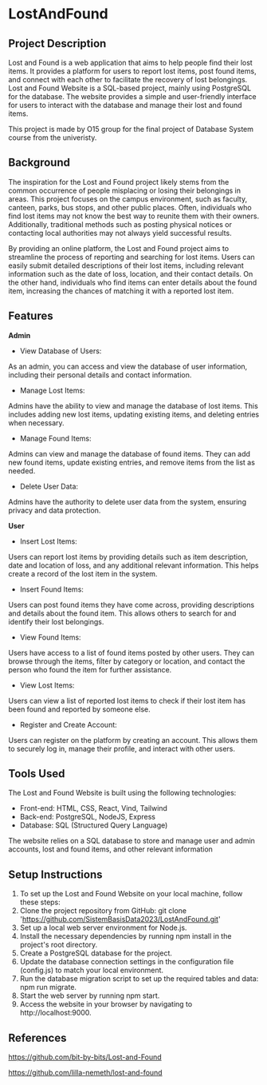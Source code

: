 # LostAndFound
## Project Description
Lost and Found is a web application that aims to help people find their lost items. It provides a platform for users to report lost items, post found items, and connect with each other to facilitate the recovery of lost belongings. Lost and Found Website is a SQL-based project, mainly using PostgreSQL for the database. The website provides a simple and user-friendly interface for users to interact with the database and manage their lost and found items.

This project is made by O15 group for the final project of Database System course from the univeristy. 

## Background 
The inspiration for the Lost and Found project likely stems from the common occurrence of people misplacing or losing their belongings in areas. This project focuses on the campus environment, such as faculty, canteen, parks, bus stops, and other public places. Often, individuals who find lost items may not know the best way to reunite them with their owners. Additionally, traditional methods such as posting physical notices or contacting local authorities may not always yield successful results.

By providing an online platform, the Lost and Found project aims to streamline the process of reporting and searching for lost items. Users can easily submit detailed descriptions of their lost items, including relevant information such as the date of loss, location, and their contact details. On the other hand, individuals who find items can enter details about the found item, increasing the chances of matching it with a reported lost item.

## Features
__Admin__
+ View Database of Users:

As an admin, you can access and view the database of user information, including their personal details and contact information.

+ Manage Lost Items: 

Admins have the ability to view and manage the database of lost items. This includes adding new lost items, updating existing items, and deleting entries when necessary.

+ Manage Found Items: 

Admins can view and manage the database of found items. They can add new found items, update existing entries, and remove items from the list as needed.

+ Delete User Data: 

Admins have the authority to delete user data from the system, ensuring privacy and data protection.

__User__
+ Insert Lost Items: 

Users can report lost items by providing details such as item description, date and location of loss, and any additional relevant information. This helps create a record of the lost item in the system.

+ Insert Found Items: 

Users can post found items they have come across, providing descriptions and details about the found item. This allows others to search for and identify their lost belongings.

+ View Found Items: 

Users have access to a list of found items posted by other users. They can browse through the items, filter by category or location, and contact the person who found the item for further assistance.

+ View Lost Items: 

Users can view a list of reported lost items to check if their lost item has been found and reported by someone else.

+ Register and Create Account: 

Users can register on the platform by creating an account. This allows them to securely log in, manage their profile, and interact with other users.

## Tools Used
The Lost and Found Website is built using the following technologies:

+ Front-end: HTML, CSS, React, Vind, Tailwind
+ Back-end: PostgreSQL, NodeJS, Express
+ Database: SQL (Structured Query Language)

The website relies on a SQL database to store and manage user and admin accounts, lost and found items, and other relevant information

## Setup Instructions
1. To set up the Lost and Found Website on your local machine, follow these steps:
2. Clone the project repository from GitHub: git clone 'https://github.com/SistemBasisData2023/LostAndFound.git'
3. Set up a local web server environment for Node.js.
4. Install the necessary dependencies by running npm install in the project's root directory.
5. Create a PostgreSQL database for the project.
6. Update the database connection settings in the configuration file (config.js) to match your local environment.
7. Run the database migration script to set up the required tables and data: npm run migrate.
8. Start the web server by running npm start.
9. Access the website in your browser by navigating to http://localhost:9000.

## References
https://github.com/bit-by-bits/Lost-and-Found

https://github.com/lilla-nemeth/lost-and-found
